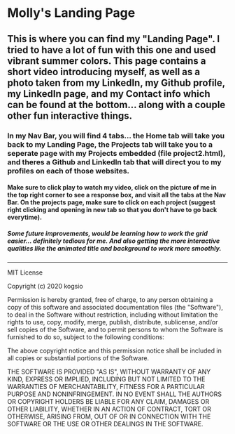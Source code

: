 # Molly's Landing Page

## This is where you can find my "Landing Page". I tried to have a lot of fun with this one and used vibrant summer colors. This page contains a short video introducing myself, as well as a photo taken from my LinkedIn, my Github profile, my LinkedIn page, and my Contact info which can be found at the bottom... along with a couple other fun interactive things.

### In my Nav Bar, you will find 4 tabs... the Home tab will take you back to my Landing Page, the Projects tab will take you to a seperate page with my Projects embedded (file project2.html), and theres a Github and LinkedIn tab that will direct you to my profiles on each of those websites. 

####  Make sure to click play to watch my video, click on the picture of me in the top right corner to see a response box, and visit all the tabs at the Nav Bar. On the projects page, make sure to click on each project (suggest right clicking and opening in new tab so that you don't have to go back everytime).

##### Some future improvements, would be learning how to work the grid easier... definitely tedious for me. And also getting the more interactive qualities like the animated title and background to work more smoothly. 

- - - - - - - - - - - - - - - - - - - - - - - - - - - - - - - - - - - - - - - - 
MIT License

Copyright (c) 2020 kogsio

Permission is hereby granted, free of charge, to any person obtaining a copy
of this software and associated documentation files (the "Software"), to deal
in the Software without restriction, including without limitation the rights
to use, copy, modify, merge, publish, distribute, sublicense, and/or sell
copies of the Software, and to permit persons to whom the Software is
furnished to do so, subject to the following conditions:

The above copyright notice and this permission notice shall be included in all
copies or substantial portions of the Software.

THE SOFTWARE IS PROVIDED "AS IS", WITHOUT WARRANTY OF ANY KIND, EXPRESS OR
IMPLIED, INCLUDING BUT NOT LIMITED TO THE WARRANTIES OF MERCHANTABILITY,
FITNESS FOR A PARTICULAR PURPOSE AND NONINFRINGEMENT. IN NO EVENT SHALL THE
AUTHORS OR COPYRIGHT HOLDERS BE LIABLE FOR ANY CLAIM, DAMAGES OR OTHER
LIABILITY, WHETHER IN AN ACTION OF CONTRACT, TORT OR OTHERWISE, ARISING FROM,
OUT OF OR IN CONNECTION WITH THE SOFTWARE OR THE USE OR OTHER DEALINGS IN THE
SOFTWARE.
